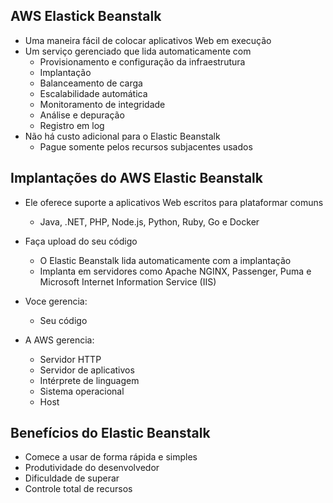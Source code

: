 ## AWS Elastick Beanstalk

- Uma maneira fácil de colocar aplicativos Web em execução
- Um serviço gerenciado que lida automaticamente com
    - Provisionamento e configuração da infraestrutura
    - Implantação 
    - Balanceamento de carga
    - Escalabilidade automática
    - Monitoramento de integridade
    - Análise e depuração
    - Registro em log
- Não há custo adicional para o Elastic Beanstalk
    - Pague somente pelos recursos subjacentes usados

## Implantações do AWS Elastic Beanstalk

- Ele oferece suporte a aplicativos Web escritos para plataformar comuns 
    - Java, .NET, PHP, Node.js, Python, Ruby, Go e Docker
- Faça upload do seu código
    - O Elastic Beanstalk lida automaticamente com a implantação 
    - Implanta em servidores como Apache NGINX, Passenger, Puma e Microsoft Internet Information Service (IIS)

- Voce gerencia:    
    - Seu código
- A AWS gerencia:
    - Servidor HTTP
    - Servidor de aplicativos
    - Intérprete de linguagem
    - Sistema operacional
    - Host

## Benefícios do Elastic Beanstalk

- Comece a usar de forma rápida e simples
- Produtividade do desenvolvedor
- Dificuldade de superar
- Controle total de recursos
